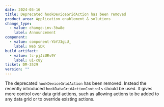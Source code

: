 ```yaml
---
date: 2024-05-16
title: Deprecated hookDeviceGridAction has been removed
product_area: Application enablement & solutions
change_type:
  - value: change-inv-3bw8e
    label: Announcement
component:
  - value: component-YbYJ3gLU_
    label: Web SDK
build_artifact:
  - value: tc-pjJiURv9Y
    label: ui-c8y
ticket: DM-3529
version: ""
---
```


The deprecated `hookDeviceGridAction` has been removed. Instead the recently introduced `hookDataGridActionControls` should be used. It gives more control over data grid actions, such as allowing actions to be added to any data grid or to override existing actions.
